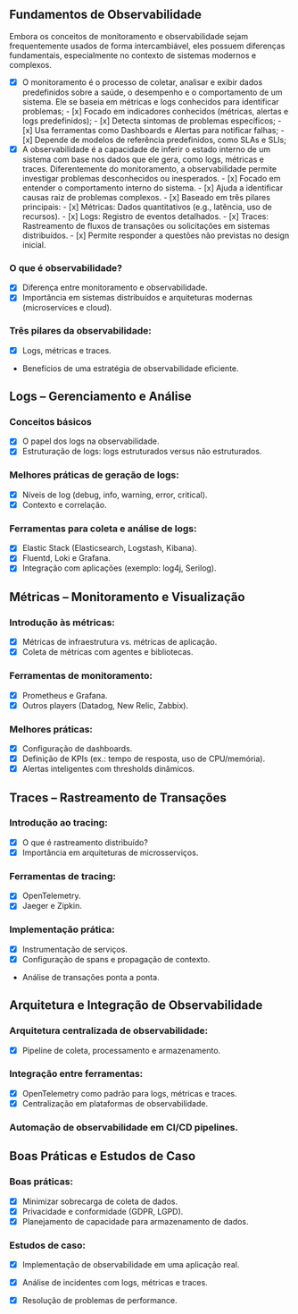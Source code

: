 ## Fundamentos de Observabilidade 
Embora os conceitos de monitoramento e observabilidade sejam frequentemente usados de forma intercambiável, eles possuem diferenças fundamentais, especialmente no contexto de sistemas modernos e complexos.

- [x] O monitoramento é o processo de coletar, analisar e exibir dados predefinidos sobre a saúde, o desempenho e o comportamento de um sistema. Ele se baseia em métricas e logs conhecidos para identificar problemas;
      - [x] Focado em indicadores conhecidos (métricas, alertas e logs predefinidos);
      - [x] Detecta sintomas de problemas específicos;
      - [x] Usa ferramentas como Dashboards e Alertas para notificar falhas;
      - [x] Depende de modelos de referência predefinidos, como SLAs e SLIs;
- [x] A observabilidade é a capacidade de inferir o estado interno de um sistema com base nos dados que ele gera, como logs, métricas e traces. Diferentemente do monitoramento, a observabilidade permite investigar problemas desconhecidos ou inesperados.
      - [x] Focado em entender o comportamento interno do sistema.
      - [x] Ajuda a identificar causas raiz de problemas complexos.
      - [x] Baseado em três pilares principais:
      - [x] Métricas: Dados quantitativos (e.g., latência, uso de recursos).
      - [x] Logs: Registro de eventos detalhados.
      - [x] Traces: Rastreamento de fluxos de transações ou solicitações em sistemas distribuídos.
      - [x] Permite responder a questões não previstas no design inicial.
### O que é observabilidade?  
- [x] Diferença entre monitoramento e observabilidade.  
- [x] Importância em sistemas distribuídos e arquiteturas modernas (microservices e cloud).  
### Três pilares da observabilidade:  
- [x] Logs, métricas e traces.  
- Benefícios de uma estratégia de observabilidade eficiente.  

## Logs – Gerenciamento e Análise 
### Conceitos básicos
- [x] O papel dos logs na observabilidade.  
- [x] Estruturação de logs: logs estruturados versus não estruturados.  
### Melhores práticas de geração de logs:  
- [x] Níveis de log (debug, info, warning, error, critical).  
- [x] Contexto e correlação.  
### Ferramentas para coleta e análise de logs:  
- [x] Elastic Stack (Elasticsearch, Logstash, Kibana).  
- [x] Fluentd, Loki e Grafana.  
- [x] Integração com aplicações (exemplo: log4j, Serilog).  

## Métricas – Monitoramento e Visualização 
### Introdução às métricas:  
- [x] Métricas de infraestrutura vs. métricas de aplicação.  
- [x] Coleta de métricas com agentes e bibliotecas.  
### Ferramentas de monitoramento:  
- [x] Prometheus e Grafana.  
- [x] Outros players (Datadog, New Relic, Zabbix).  
### Melhores práticas:  
- [x] Configuração de dashboards.  
- [x] Definição de KPIs (ex.: tempo de resposta, uso de CPU/memória).  
- [x] Alertas inteligentes com thresholds dinâmicos.  

## Traces – Rastreamento de Transações
### Introdução ao tracing:  
- [x] O que é rastreamento distribuído?  
- [x] Importância em arquiteturas de microsserviços.  
### Ferramentas de tracing:  
- [x] OpenTelemetry.  
- [x] Jaeger e Zipkin.  
### Implementação prática:  
- [x] Instrumentação de serviços.  
- [x] Configuração de spans e propagação de contexto.  
- Análise de transações ponta a ponta.  

## Arquitetura e Integração de Observabilidade
### Arquitetura centralizada de observabilidade:  
- [x] Pipeline de coleta, processamento e armazenamento.  
### Integração entre ferramentas:  
- [x] OpenTelemetry como padrão para logs, métricas e traces.  
- [x] Centralização em plataformas de observabilidade.  
###  Automação de observabilidade em CI/CD pipelines.  

## Boas Práticas e Estudos de Caso
### Boas práticas:  
- [x] Minimizar sobrecarga de coleta de dados.  
- [x] Privacidade e conformidade (GDPR, LGPD).  
- [x] Planejamento de capacidade para armazenamento de dados.  
### Estudos de caso:  
- [x] Implementação de observabilidade em uma aplicação real.  
- [x] Análise de incidentes com logs, métricas e traces.  
- [x] Resolução de problemas de performance.  


